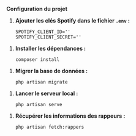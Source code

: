 <p><strong>Configuration du projet</strong></p>

<ol>
    <li>
        <p><strong>Ajouter les clés Spotify dans le fichier <code>.env</code> :</strong></p>
        <pre><code>SPOTIFY_CLIENT_ID='' 
SPOTIFY_CLIENT_SECRET=''</code></pre>
    </li>
</ol>

<ol>
    <li>
        <p><strong>Installer les dépendances :</strong></p>
        <pre><code>composer install</code></pre>
    </li>
</ol>
<ol>
    <li>
        <p><strong>Migrer la base de données :</strong></p>
        <pre><code>php artisan migrate</code></pre>
    </li>
</ol>
<ol>
    <li>
        <p><strong>Lancer le serveur local :</strong></p>
        <pre><code>php artisan serve</code></pre>
    </li>
</ol>
<ol>
    <li>
        <p><strong>Récupérer les informations des rappeurs :</strong></p>
        <pre><code>php artisan fetch:rappers</code></pre>
    </li>
</ol>
